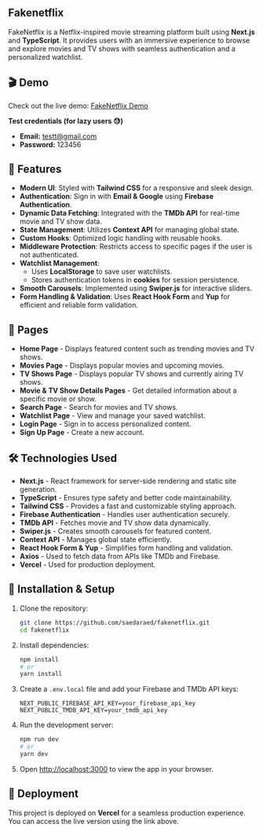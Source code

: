 ## Fakenetflix
FakeNetflix is a Netflix-inspired movie streaming platform built using **Next.js** and **TypeScript**. It provides users with an immersive experience to browse and explore movies and TV shows with seamless authentication and a personalized watchlist.

## 🎬 Demo

Check out the live demo: [FakeNetflix Demo](https://fakenetflix-ten.vercel.app)

**Test credentials (for lazy users 😓)**
- **Email:** testt@gmail.com  
- **Password:** 123456


## 🚀 Features
- **Modern UI**: Styled with **Tailwind CSS** for a responsive and sleek design.
- **Authentication**: Sign in with **Email & Google** using **Firebase Authentication**.
- **Dynamic Data Fetching**: Integrated with the **TMDb API** for real-time movie and TV show data.
- **State Management**: Utilizes **Context API** for managing global state.
- **Custom Hooks**: Optimized logic handling with reusable hooks.
- **Middleware Protection**: Restricts access to specific pages if the user is not authenticated.
- **Watchlist Management**:
  - Uses **LocalStorage** to save user watchlists.
  - Stores authentication tokens in **cookies** for session persistence.
- **Smooth Carousels**: Implemented using **Swiper.js** for interactive sliders.
- **Form Handling & Validation**: Uses **React Hook Form** and **Yup** for efficient and reliable form validation.

## 📌 Pages

- **Home Page** - Displays featured content such as trending movies and TV shows.
- **Movies Page** - Displays popular movies and upcoming movies.
- **TV Shows Page** -  Displays popular TV shows and currently airing TV shows.
- **Movie & TV Show Details Pages** - Get detailed information about a specific movie or show.
- **Search Page** - Search for movies and TV shows.
- **Watchlist Page** - View and manage your saved watchlist.
- **Login Page** - Sign in to access personalized content.
- **Sign Up Page** - Create a new account.

## 🛠️ Technologies Used

- **Next.js** - React framework for server-side rendering and static site generation.
- **TypeScript** - Ensures type safety and better code maintainability.
- **Tailwind CSS** - Provides a fast and customizable styling approach.
- **Firebase Authentication** - Handles user authentication securely.
- **TMDb API** - Fetches movie and TV show data dynamically.
- **Swiper.js** - Creates smooth carousels for featured content.
- **Context API** - Manages global state efficiently.
- **React Hook Form & Yup** - Simplifies form handling and validation.
- **Axios** - Used to fetch data from APIs like TMDb and Firebase.
- **Vercel** - Used for production deployment.

## 🔧 Installation & Setup

1. Clone the repository:
   ```bash
   git clone https://github.com/saedaraed/fakenetflix.git
   cd fakenetflix
   ```

2. Install dependencies:
   ```bash
   npm install
   # or
   yarn install
   ```

3. Create a `.env.local` file and add your Firebase and TMDb API keys:
   ```env
   NEXT_PUBLIC_FIREBASE_API_KEY=your_firebase_api_key
   NEXT_PUBLIC_TMDB_API_KEY=your_tmdb_api_key
   ```

4. Run the development server:
   ```bash
   npm run dev
   # or
   yarn dev
   ```

5. Open [http://localhost:3000](http://localhost:3000) to view the app in your browser.



## 🚀 Deployment

This project is deployed on **Vercel** for a seamless production experience. You can access the live version using the link above.


